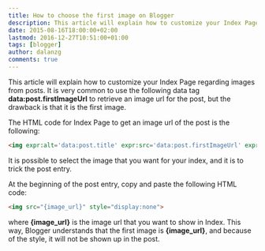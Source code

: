 ```yaml
---
title: How to choose the first image on Blogger
description: This article will explain how to customize your Index Page regarding images from posts. It is very common to use the following data tag data:post.firstImageUrl to retrieve an image url for the post, but the drawback is that it is the first image.
date: 2015-08-16T18:00:00+02:00
lastmod: 2016-12-27T10:51:00+01:00
tags: [blogger]
author: dalanzg
comments: true
---
```


This article will explain how to customize your Index Page regarding images from posts. It is very common to use the following data tag **data:post.firstImageUrl** to retrieve an image url for the post, but the drawback is that it is the first image.

The HTML code for Index Page to get an image url of the post is the following:

```html
<img expr:alt='data:post.title' expr:src='data:post.firstImageUrl' expr:title='data:post.title' />
```

It is possible to select the image that you want for your index, and it is to trick the post entry.

At the beginning of the post entry, copy and paste the following HTML code:

```html
<img src="{image_url}" style="display:none">
```

where **{image_url}** is the image url that you want to show in Index. This way, Blogger understands that the first image is **{image_url}**, and because of the style, it will not be shown up in the post.
